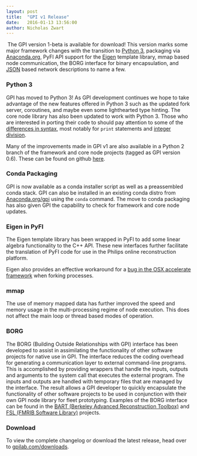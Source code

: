 ```yaml
---
layout: post
title:  "GPI v1 Release"
date:   2016-01-13 13:56:00
author: Nicholas Zwart
---
```


<span class="image featured"><img src="{filename}/images/banner_v1.jpg" alt=""></span>
The GPI version 1-beta is available for download!  This version marks some
major framework changes with the transition to <a
href="https://docs.python.org/3/" target="_blank">Python 3</a>, packaging via
<a href="http://anaconda.org" target="_blank">Anaconda.org</a>, PyFI API
support for the <a href="http://eigen.tuxfamily.org/" target="_blank">Eigen</a>
template library, mmap based node communication, the BORG interface for binary
encapsulation, and <a href="http://www.json.org/" target="_blank">JSON</a>
based network descriptions to name a few.

### Python 3
GPI has moved to Python 3! As GPI development continues we hope to take
advantage of the new features offered in Python 3 such as the updated fork
server, coroutines, and maybe even some lighthearted type hinting.  The core
node library has also been updated to work with Python 3.  Those who are
interested in porting their code to should pay attention to some of the <a
href="http://python-future.org/compatible_idioms.html"
target="_blank">differences in syntax</a>, most notably for `print` statements
and <a href="https://www.python.org/dev/peps/pep-0238/" target="_blank">integer
division</a>.

Many of the improvements made in GPI v1 are also available in a Python 2 branch
of the framework and core node projects (tagged as GPI version 0.6).  These can
be found on github <a href="https://github.com/gpilab/framework/tree/v0.6.0-rc"
target="_blank">here</a>.

### Conda Packaging
GPI is now available as a conda installer script as well as a preassembled
conda stack.  GPI can also be installed in an existing conda distro from <a
href="https://anaconda.org/GPI/packages" target="_blank">Anaconda.org/gpi</a>
using the `conda` command.  The move to conda packaging has also given GPI the
capability to check for framework and core node updates.

### Eigen in PyFI
The Eigen template library has been wrapped in PyFI to add some linear algebra
functionality to the C++ API.  These new interfaces further facilitate the
translation of PyFI code for use in the Philips online reconstruction platform.

Eigen also provides an effective workaround for a <a
href="https://github.com/obspy/obspy/wiki/Notes-on-Parallel-Processing-with-Python-and-ObsPy"
target="_blank">bug in the OSX accelerate framework</a> when forking processes.

### mmap
The use of memory mapped data has further improved the speed and memory usage
in the multi-processing regime of node execution.  This does not affect the
main loop or thread based modes of operation.

### BORG
The BORG (Building Outside Relationships with GPI) interface has been developed
to assist in assimilating the functionality of other software projects for
native use in GPI.  The interface reduces the coding overhead for generating a
communication layer to external command-line programs.  This is accomplished by
providing wrappers that handle the inputs, outputs and arguments to the system
call that executes the external program.  The inputs and outputs are handled
with temporary files that are managed by the interface.  The result allows a
GPI developer to quickly encapsulate the functionality of other software
projects to be used in conjunction with their own GPI node library for fleet
prototyping.  Examples of the BORG interface can be found in the <a
href="https://github.com/nckz/bart/tree/master/gpi" target="_blank">BART
(Berkeley Advanced Reconstruction Toolbox)</a> and <a
href="https://github.com/aganders3/gpi-neurotools" target="_blank">FSL (FMRIB
Software Library)</a> projects.

### Download
To view the complete changelog or download the latest release, head over to 
[gpilab.com/downloads](/downloads).
